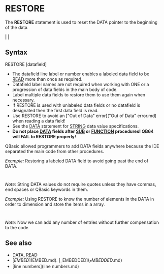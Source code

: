 # RESTORE

The **RESTORE** statement is used to reset the DATA pointer to the beginning of the data.

  

|  |

## Syntax

RESTORE [datafield]
  

* The datafield line label or number enables a labeled data field to be [READ](READ.md) more than once as required.
* Datafield label names are not required when working with ONE or a progression of data fields in the main body of code.
* Label multiple data fields to restore them to use them again when necessary.
* If RESTORE is used with unlabeled data fields or no datafield is designated then the first data field is read.
* Use RESTORE to avoid an ["Out of Data" error]("Out of Data" error.md) when reading a data field!
* See the [DATA](DATA.md) statement for [STRING](STRING.md) data value specifications.
* **Do not place [DATA](DATA.md) fields after [SUB](SUB.md) or [FUNCTION](FUNCTION.md) procedures! QB64 will FAIL to RESTORE properly!**

QBasic allowed programmers to add DATA fields anywhere because the IDE separated the main code from other procedures.
  

*Example:* Restoring a labeled DATA field to avoid going past the end of DATA.

``` DO    [INPUT](INPUT.md) "Enter a month number(1 to 12): ", monthnum%     RESTORE Months    FOR i = 1 TO monthnum%       [READ](READ.md) month$, days%   'variables must match data field types    NEXT    [PRINT](PRINT.md) "The month "; month$; " has"; days%; "days." LOOP UNTIL monthnum% < 1 OR monthnum% > 12   Months:  [DATA](DATA.md) January, 31, February, 28, March, 31, April, 30, May, 31, June, 30  [DATA](DATA.md) July, 31, August, 31, September, 30, October, 31, November, 30, December, 31  
```

``` Enter a month number(1 to 12): 6 The month June has 30 days.  
```

*Note:* String DATA values do not require quotes unless they have commas, end spaces or QBasic keywords in them.
  

*Example:* Using RESTORE to know the number of elements in the DATA in order to dimension and store the items in a array.

``` [DO](DO.md) [READ](READ.md) dummy$ 'we won't actually use this string for anything else than to know when there is no more DATA. count = count + 1 [LOOP](LOOP.md) [UNTIL](UNTIL.md) dummy$ = "stop" 'when dummy$ = "stop" then we know that it is the last entry so it only does the above loop until then.  count = count - 1 'since the last string is "stop" and we don't want to store it in the array.  [PRINT](PRINT.md) "The number of relevant entries are:"; count  [DIM](DIM.md) entry$(count) 'Now we know how many elements we need to make space for (DIM)  RESTORE 'We restore it so that it begins reading from the first DATA again.   [FOR](FOR.md) c = 1 [TO](TO.md) count [READ](READ.md) entry$(c) 'read the DATA and store it into the array. [NEXT](NEXT.md)  'we can now print the contents of the array:  [FOR](FOR.md) c = 1 [TO](TO.md) count [PRINT](PRINT.md) entry$(c) [NEXT](NEXT.md)  [END](END.md)  [DATA](DATA.md) "entry1", "entry2", "entry3", "stop"  
```

``` The number of relevant entries are: 3 entry1 entry2 entry3  
```

*Note:* Now we can add any number of entries without further compensation to the code.

  

## See also

* [DATA](DATA.md), [READ](READ.md)
* [$EMBED]($EMBED.md). [_EMBEDDED$](_EMBEDDED$.md)
* [line numbers](line numbers.md)

  
